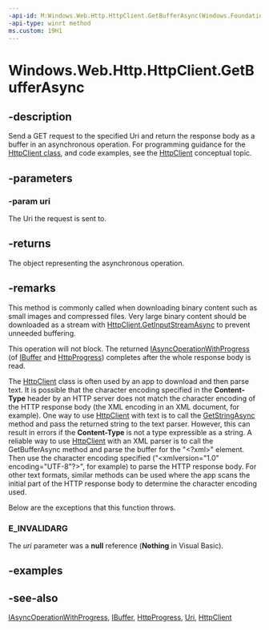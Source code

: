 ```yaml
---
-api-id: M:Windows.Web.Http.HttpClient.GetBufferAsync(Windows.Foundation.Uri)
-api-type: winrt method
ms.custom: 19H1
---
```


<!-- Method syntax
public Windows.Foundation.IAsyncOperationWithProgress<Windows.Storage.Streams.IBuffer, Windows.Web.Http.HttpProgress> GetBufferAsync(Windows.Foundation.Uri uri)
-->

# Windows.Web.Http.HttpClient.GetBufferAsync

## -description
Send a GET request to the specified Uri and return the response body as a buffer in an asynchronous operation. For programming guidance for the [HttpClient class](/uwp/api/windows.web.http.httpclient), and code examples, see the [HttpClient](/windows/uwp/networking/httpclient) conceptual topic.

## -parameters
### -param uri
The Uri the request is sent to.

## -returns
The object representing the asynchronous operation.

## -remarks
This method is commonly called when downloading binary content such as small images and compressed files. Very large binary content should be downloaded as a stream with [HttpClient.GetInputStreamAsync](httpclient_getinputstreamasync_1910746187.md) to prevent unneeded buffering.

This operation will not block. The returned [IAsyncOperationWithProgress](../windows.foundation/iasyncoperationwithprogress_2.md) (of [IBuffer](/uwp/api/windows.storage.streams.ibuffer) and [HttpProgress](/uwp/api/windows.web.http.httpprogress)) completes after the whole response body is read.

The [HttpClient](httpclient.md) class is often used by an app to download and then parse text. It is possible that the character encoding specified in the **Content-Type** header by an HTTP server does not match the character encoding of the HTTP response body (the XML encoding in an XML document, for example). One way to use [HttpClient](httpclient.md) with text is to call the [GetStringAsync](httpclient_getstringasync_149346728.md) method and pass the returned string to the text parser. However, this can result in errors if the **Content-Type** is not a type expressible as a string. A reliable way to use [HttpClient](httpclient.md) with an XML parser is to call the GetBufferAsync method and parse the buffer for the "&lt;?xml&gt;" element. Then use the character encoding specified ("&lt;xmlversion="1.0" encoding="UTF-8"?&gt;", for example) to parse the HTTP response body. For other text formats, similar methods can be used where the app scans the initial part of the HTTP response body to determine the character encoding used.

Below are the exceptions that this function throws.

### E_INVALIDARG

The *uri* parameter was a **null** reference (**Nothing** in Visual Basic).

## -examples

## -see-also
[IAsyncOperationWithProgress](../windows.foundation/iasyncoperationwithprogress_2.md), [IBuffer](/uwp/api/windows.storage.streams.ibuffer), [HttpProgress](/uwp/api/windows.web.http.httpprogress), [Uri](../windows.foundation/uri.md), [HttpClient](/windows/uwp/networking/httpclient)
